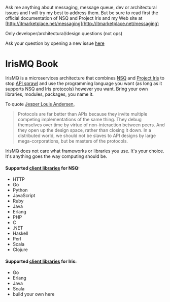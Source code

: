 Ask me anything about messaging, message queue, dev or architectural issues and I will try my best to address them. But be sure to read first the official documentation of NSQ and Project Iris and my Web site at [http://itmarketplace.net/messaging](http://itmarketplace.net/messaging)

Only developer/architectural/design questions (not ops)

Ask your question by opening a new issue [here](https://github.com/IrisMQ/book/issues)

# IrisMQ Book

IrisMQ is a microservices architecture that combines [NSQ](http://nsq.io) and [Project Iris](https://github.com/ibmendoza/project-iris) to stop [API sprawl](https://itjumpstart.wordpress.com/2016/01/04/the-road-to-computing) and use the programming language you want (as long as it supports NSQ and Iris protocols) however you want. Bring your own libraries, modules, packages, you name it.

To quote [Jesper Louis Andersen](https://medium.com/this-is-not-a-monad-tutorial/interview-with-jesper-louis-andersen-about-erlang-haskell-ocaml-go-idris-the-jvm-software-and-b0de06440fbd#),

> Protocols are far better than APIs because they invite multiple competing implementations of the same thing. They debug themselves over time by virtue of non-interaction between peers. And they open up the design space, rather than closing it down. In a distributed world, we should not be slaves to API designs by large mega-corporations, but be masters of the protocols.

IrisMQ does not care what frameworks or libraries you use. It's your choice. It's anything goes the way computing should be.

#### Supported [client libraries](http://nsq.io/clients/client_libraries.html) for NSQ:

- HTTP
- Go
- Python
- JavaScript
- Ruby
- Java
- Erlang
- PHP
- C
- .NET
- Haskell
- Perl
- Scala
- Clojure

#### Supported [client libraries](https://github.com/project-iris/iris) for Iris:

- Go
- Erlang
- Java
- Scala
- build your own here
